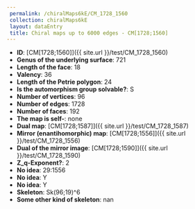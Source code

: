 ```yaml
--- 
 permalink: /chiralMaps6kE/CM_1728_1560 
 collection: chiralMaps6kE
 layout: dataEntry
 title: Chiral maps up to 6000 edges - CM[1728;1560]
---
```


- **ID**: [CM[1728;1560]]({{ site.url }}/test/CM_1728_1560)
- **Genus of the underlying surface**: 721
- **Length of the face**: 18
- **Valency**: 36
- **Length of the Petrie polygon**: 24
- **Is the automorphism group solvable?**: S
- **Number of vertices**: 96
- **Number of edges**: 1728
- **Number of faces**: 192
- **The map is self-**: none
- **Dual map**: [CM[1728;1587]]({{ site.url }}/test/CM_1728_1587)
- **Mirror (enantihomorphic) map**: [CM[1728;1556]]({{ site.url }}/test/CM_1728_1556)
- **Dual of the mirror image**: [CM[1728;1590]]({{ site.url }}/test/CM_1728_1590)
- **Z_q-Exponent?**: 2
- **No idea**:  29:1556
- **No idea**: Y
- **No idea**: Y
- **Skeleton**: Sk(96;19)^6
- **Some other kind of skeleton**: nan
